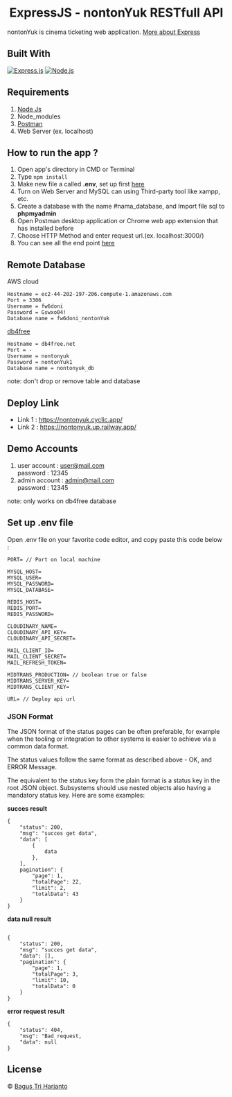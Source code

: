 <h1 align="center">ExpressJS - nontonYuk RESTfull API</h1>

nontonYuk is cinema ticketing web application.
[More about Express](https://en.wikipedia.org/wiki/Express.js)

## Built With

[![Express.js](https://img.shields.io/badge/Express.js-4.x-orange.svg?style=rounded-square)](https://expressjs.com/en/starter/installing.html)
[![Node.js](https://img.shields.io/badge/Node.js-v.12.13-green.svg?style=rounded-square)](https://nodejs.org/)

## Requirements

1. <a href="https://nodejs.org/en/download/">Node Js</a>
2. Node_modules
3. <a href="https://www.getpostman.com/">Postman</a>
4. Web Server (ex. localhost)

## How to run the app ?

1. Open app's directory in CMD or Terminal
2. Type `npm install`
3. Make new file a called **.env**, set up first [here](#set-up-env-file)
4. Turn on Web Server and MySQL can using Third-party tool like xampp, etc.
5. Create a database with the name #nama_database, and Import file sql to **phpmyadmin**
6. Open Postman desktop application or Chrome web app extension that has installed before
7. Choose HTTP Method and enter request url.(ex. localhost:3000/)
8. You can see all the end point [here](https://documenter.getpostman.com/view/20144091/UVyysYJr)

## Remote Database

AWS cloud
```
Hostname = ec2-44-202-197-206.compute-1.amazonaws.com
Port = 3306
Username = fw6doni
Password = Gswxo04!
Database name = fw6doni_nontonYuk
```

[db4free](https://www.db4free.net/)
```
Hostname = db4free.net
Port = -
Username = nontonyuk
Password = nontonYuk1
Database name = nontonyuk_db
```
note: don't drop or remove table and database

## Deploy Link

- Link 1 : https://nontonyuk.cyclic.app/
- Link 2 : https://nontonyuk.up.railway.app/

## Demo Accounts

1. user account : user@mail.com
   <br>
   password : 12345
2. admin account : admin@mail.com
   <br>
   password : 12345
   
note: only works on db4free database

## Set up .env file

Open .env file on your favorite code editor, and copy paste this code below :

```
PORT= // Port on local machine

MYSQL_HOST= 
MYSQL_USER=
MYSQL_PASSWORD=
MYSQL_DATABASE=

REDIS_HOST=
REDIS_PORT=
REDIS_PASSWORD=

CLOUDINARY_NAME=
CLOUDINARY_API_KEY=
CLOUDINARY_API_SECRET=

MAIL_CLIENT_ID=
MAIL_CLIENT_SECRET=
MAIL_REFRESH_TOKEN=

MIDTRANS_PRODUCTION= // boolean true or false
MIDTRANS_SERVER_KEY=
MIDTRANS_CLIENT_KEY=

URL= // Deploy api url
```

### JSON Format

The JSON format of the status pages can be often preferable, for example when the tooling or integration to other systems is easier to achieve via a common data format.

The status values follow the same format as described above - OK, and ERROR Message.

The equivalent to the status key form the plain format is a status key in the root JSON object. Subsystems should use nested objects also having a mandatory status key. Here are some examples:

**succes result**

```
{
    "status": 200,
    "msg": "succes get data",
    "data": [
        {
            data
        },
    ],
    pagination": {
        "page": 1,
        "totalPage": 22,
        "limit": 2,
        "totalData": 43
    }
}

```

**data null result**

```

{
    "status": 200,
    "msg": "succes get data",
    "data": [],
    "pagination": {
        "page": 1,
        "totalPage": 3,
        "limit": 10,
        "totalData": 0
    }
}

```

**error request result**

```
{
    "status": 404,
    "msg": "Bad request,
    "data": null
}
```


## License

© [Bagus Tri Harjanto](https://github.com/bagusth15/)
